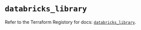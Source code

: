 # `databricks_library`

Refer to the Terraform Registory for docs: [`databricks_library`](https://registry.terraform.io/providers/databricks/databricks/1.23.0/docs/resources/library).
